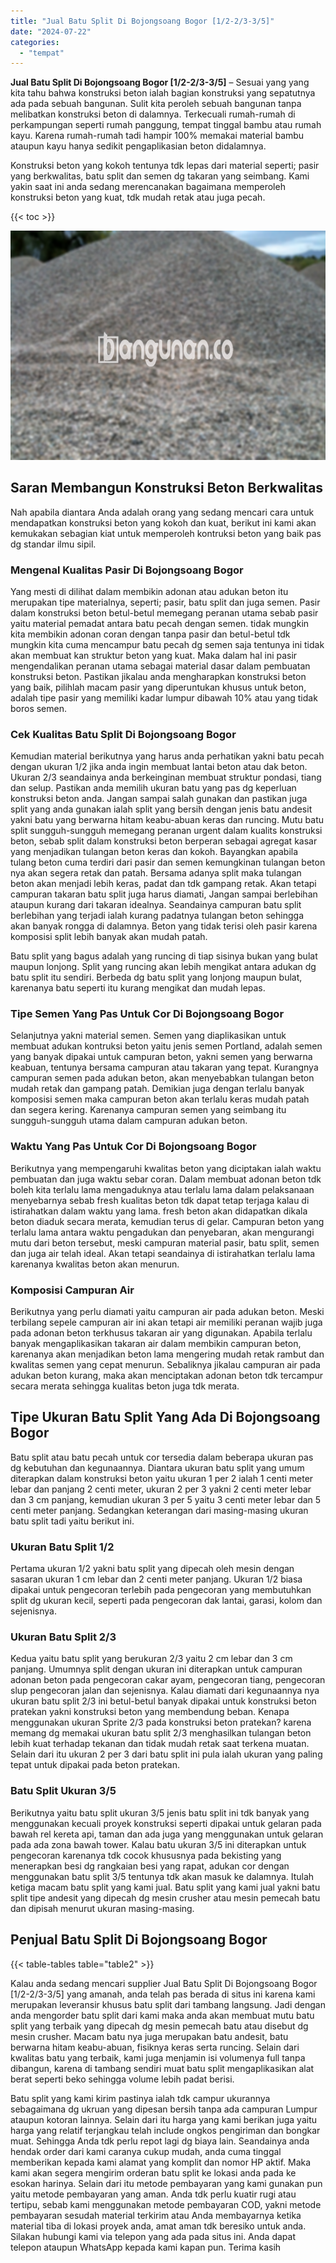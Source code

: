 ```yaml
---
title: "Jual Batu Split Di Bojongsoang Bogor [1/2-2/3-3/5]"
date: "2024-07-22"
categories: 
  - "tempat"
---
```


**Jual Batu Split Di Bojongsoang Bogor \[1/2-2/3-3/5\]** – Sesuai yang yang kita tahu bahwa konstruksi beton ialah bagian konstruksi yang sepatutnya ada pada sebuah bangunan. Sulit kita peroleh sebuah bangunan tanpa melibatkan konstruksi beton di dalamnya. Terkecuali rumah-rumah di perkampungan seperti rumah panggung, tempat tinggal bambu atau rumah kayu. Karena rumah-rumah tadi hampir 100% memakai material bambu ataupun kayu hanya sedikit pengaplikasian beton didalamnya.

Konstruksi beton yang kokoh tentunya tdk lepas dari material seperti; pasir yang berkwalitas, batu split dan semen dg takaran yang seimbang. Kami yakin saat ini anda sedang merencanakan bagaimana memperoleh konstruksi beton yang kuat, tdk mudah retak atau juga pecah.

{{< toc >}}

![Jual Batu Split Di Bojongsoang Bogor [1/2-2/3-3/5]](/images/jual-batu-split-02.png)

## Saran Membangun Konstruksi Beton Berkwalitas

Nah apabila diantara Anda adalah orang yang sedang mencari cara untuk mendapatkan konstruksi beton yang kokoh dan kuat, berikut ini kami akan kemukakan sebagian kiat untuk memperoleh kontruksi beton yang baik pas dg standar ilmu sipil.

### Mengenal Kualitas Pasir Di Bojongsoang Bogor

Yang mesti di dilihat dalam membikin adonan atau adukan beton itu merupakan tipe materialnya, seperti; pasir, batu split dan juga semen. Pasir dalam konstruksi beton betul-betul memegang peranan utama sebab pasir yaitu material pemadat antara batu pecah dengan semen. tidak mungkin kita membikin adonan coran dengan tanpa pasir dan betul-betul tdk mungkin kita cuma mencampur batu pecah dg semen saja tentunya ini tidak akan membuat kan struktur beton yang kuat. Maka dalam hal ini pasir mengendalikan peranan utama sebagai material dasar dalam pembuatan konstruksi beton. Pastikan jikalau anda mengharapkan konstruksi beton yang baik, pilihlah macam pasir yang diperuntukan khusus untuk beton, adalah tipe pasir yang memiliki kadar lumpur dibawah 10% atau yang tidak boros semen.

### Cek Kualitas Batu Split Di Bojongsoang Bogor

Kemudian material berikutnya yang harus anda perhatikan yakni batu pecah dengan ukuran 1/2 jika anda ingin membuat lantai beton atau dak beton. Ukuran 2/3 seandainya anda berkeinginan membuat struktur pondasi, tiang dan selup. Pastikan anda memilih ukuran batu yang pas dg keperluan konstruksi beton anda. Jangan sampai salah gunakan dan pastikan juga split yang anda gunakan ialah split yang bersih dengan jenis batu andesit yakni batu yang berwarna hitam keabu-abuan keras dan runcing. Mutu batu split sungguh-sungguh memegang peranan urgent dalam kualits konstruksi beton, sebab split dalam konstruksi beton berperan sebagai agregat kasar yang menjadikan tulangan beton keras dan kokoh. Bayangkan apabila tulang beton cuma terdiri dari pasir dan semen kemungkinan tulangan beton nya akan segera retak dan patah. Bersama adanya split maka tulangan beton akan menjadi lebih keras, padat dan tdk gampang retak. Akan tetapi campuran takaran batu split juga harus diamati, Jangan sampai berlebihan ataupun kurang dari takaran idealnya. Seandainya campuran batu split berlebihan yang terjadi ialah kurang padatnya tulangan beton sehingga akan banyak rongga di dalamnya. Beton yang tidak terisi oleh pasir karena komposisi split lebih banyak akan mudah patah.

Batu split yang bagus adalah yang runcing di tiap sisinya bukan yang bulat maupun lonjong. Split yang runcing akan lebih mengikat antara adukan dg batu split itu sendiri. Berbeda dg batu split yang lonjong maupun bulat, karenanya batu seperti itu kurang mengikat dan mudah lepas.

### Tipe Semen Yang Pas Untuk Cor Di Bojongsoang Bogor

Selanjutnya yakni material semen. Semen yang diaplikasikan untuk membuat adukan kontruksi beton yaitu jenis semen Portland, adalah semen yang banyak dipakai untuk campuran beton, yakni semen yang berwarna keabuan, tentunya bersama campuran atau takaran yang tepat. Kurangnya campuran semen pada adukan beton, akan menyebabkan tulangan beton mudah retak dan gampang patah. Demikian juga dengan terlalu banyak komposisi semen maka campuran beton akan terlalu keras mudah patah dan segera kering. Karenanya campuran semen yang seimbang itu sungguh-sungguh utama dalam campuran adukan beton.

### Waktu Yang Pas Untuk Cor Di Bojongsoang Bogor

Berikutnya yang mempengaruhi kwalitas beton yang diciptakan ialah waktu pembuatan dan juga waktu sebar coran. Dalam membuat adonan beton tdk boleh kita terlalu lama mengaduknya atau terlalu lama dalam pelaksanaan menyebarnya sebab fresh kualitas beton tdk dapat tetap terjaga kalau di istirahatkan dalam waktu yang lama. fresh beton akan didapatkan dikala beton diaduk secara merata, kemudian terus di gelar. Campuran beton yang terlalu lama antara waktu pengadukan dan penyebaran, akan mengurangi mutu dari beton tersebut, meski campuran material pasir, batu split, semen dan juga air telah ideal. Akan tetapi seandainya di istirahatkan terlalu lama karenanya kwalitas beton akan menurun.

### Komposisi Campuran Air

Berikutnya yang perlu diamati yaitu campuran air pada adukan beton. Meski terbilang sepele campuran air ini akan tetapi air memiliki peranan wajib juga pada adonan beton terkhusus takaran air yang digunakan. Apabila terlalu banyak mengaplikasikan takaran air dalam membikin campuran beton, karenanya akan menjadikan beton lama mengering mudah retak rambut dan kwalitas semen yang cepat menurun. Sebaliknya jikalau campuran air pada adukan beton kurang, maka akan menciptakan adonan beton tdk tercampur secara merata sehingga kualitas beton juga tdk merata.

## Tipe Ukuran Batu Split Yang Ada Di Bojongsoang Bogor

Batu split atau batu pecah untuk cor tersedia dalam beberapa ukuran pas dg kebutuhan dan kegunaannya. Diantara ukuran batu split yang umum diterapkan dalam konstruksi beton yaitu ukuran 1 per 2 ialah 1 centi meter lebar dan panjang 2 centi meter, ukuran 2 per 3 yakni 2 centi meter lebar dan 3 cm panjang, kemudian ukuran 3 per 5 yaitu 3 centi meter lebar dan 5 centi meter panjang. Sedangkan keterangan dari masing-masing ukuran batu split tadi yaitu berikut ini.

### Ukuran Batu Split 1/2

Pertama ukuran 1/2 yakni batu split yang dipecah oleh mesin dengan sasaran ukuran 1 cm lebar dan 2 centi meter panjang. Ukuran 1/2 biasa dipakai untuk pengecoran terlebih pada pengecoran yang membutuhkan split dg ukuran kecil, seperti pada pengecoran dak lantai, garasi, kolom dan sejenisnya.

### Ukuran Batu Split 2/3

Kedua yaitu batu split yang berukuran 2/3 yaitu 2 cm lebar dan 3 cm panjang. Umumnya split dengan ukuran ini diterapkan untuk campuran adonan beton pada pengecoran cakar ayam, pengecoran tiang, pengecoran slup pengecoran jalan dan sejenisnya. Kalau diamati dari kegunaannya nya ukuran batu split 2/3 ini betul-betul banyak dipakai untuk konstruksi beton pratekan yakni konstruksi beton yang membendung beban. Kenapa menggunakan ukuran Sprite 2/3 pada konstruksi beton pratekan? karena memang dg memakai ukuran batu split 2/3 menghasilkan tulangan beton lebih kuat terhadap tekanan dan tidak mudah retak saat terkena muatan. Selain dari itu ukuran 2 per 3 dari batu split ini pula ialah ukuran yang paling tepat untuk dipakai pada beton pratekan.

### Batu Split Ukuran 3/5

Berikutnya yaitu batu split ukuran 3/5 jenis batu split ini tdk banyak yang menggunakan kecuali proyek konstruksi seperti dipakai untuk gelaran pada bawah rel kereta api, taman dan ada juga yang menggunakan untuk gelaran pada ada zona bawah tower. Kalau batu ukuran 3/5 ini diterapkan untuk pengecoran karenanya tdk cocok khususnya pada bekisting yang menerapkan besi dg rangkaian besi yang rapat, adukan cor dengan menggunakan batu split 3/5 tentunya tdk akan masuk ke dalamnya. Itulah ketiga macam batu split yang kami jual. Batu split yang kami jual yakni batu split tipe andesit yang dipecah dg mesin crusher atau mesin pemecah batu dan dipisah menurut ukuran masing-masing.

## Penjual Batu Split Di Bojongsoang Bogor

{{< table-tables table="table2" >}}

Kalau anda sedang mencari supplier Jual Batu Split Di Bojongsoang Bogor \[1/2-2/3-3/5\] yang amanah, anda telah pas berada di situs ini karena kami merupakan leveransir khusus batu split dari tambang langsung. Jadi dengan anda mengorder batu split dari kami maka anda akan membuat mutu batu split yang terbaik yang dipecah dg mesin pemecah batu atau disebut dg mesin crusher. Macam batu nya juga merupakan batu andesit, batu berwarna hitam keabu-abuan, fisiknya keras serta runcing. Selain dari kwalitas batu yang terbaik, kami juga menjamin isi volumenya full tanpa dibangun, karena di tambang sendiri muat batu split mengaplikasikan alat berat seperti beko sehingga volume lebih padat berisi.

Batu split yang kami kirim pastinya ialah tdk campur ukurannya sebagaimana dg ukruan yang dipesan bersih tanpa ada campuran Lumpur ataupun kotoran lainnya. Selain dari itu harga yang kami berikan juga yaitu harga yang relatif terjangkau telah include ongkos pengiriman dan bongkar muat. Sehingga Anda tdk perlu repot lagi dg biaya lain. Seandainya anda hendak order dari kami caranya cukup mudah, anda cuma tinggal memberikan kepada kami alamat yang komplit dan nomor HP aktif. Maka kami akan segera mengirim orderan batu split ke lokasi anda pada ke esokan harinya. Selain dari itu metode pembayaran yang kami gunakan pun yaitu metode pembayaran yang aman. Anda tdk perlu kuatir rugi atau tertipu, sebab kami menggunakan metode pembayaran COD, yakni metode pembayaran sesudah material terkirim atau Anda membayarnya ketika material tiba di lokasi proyek anda, amat aman tdk beresiko untuk anda. Silakan hubungi kami via telepon yang ada pada situs ini. Anda dapat telepon ataupun WhatsApp kepada kami kapan pun. Terima kasih
